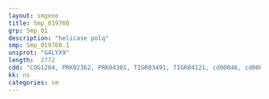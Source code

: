 ```yaml
---
layout: smgene
title: Smp_019760
grp: Smp_01
description: "helicase polq"
smp: Smp_019760.1
uniprot: "G4LYX9"
length:  2772
cdd: "COG1204, PRK02362, PRK04301, TIGR03491, TIGR04121, cd00046, cd00079, cl21455, cl22429, pfam00270, pfam00271, pfam14520, smart00487, smart00490"
kk: ns
categories: sm
---
```

